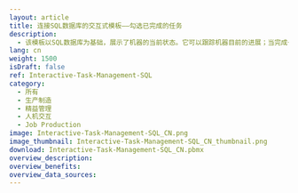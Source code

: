 ```yaml
---
layout: article
title: 连接SQL数据库的交互式模板——勾选已完成的任务
description: 
  - 该模板以SQL数据库为基础，展示了机器的当前状态。它可以跟踪机器目前的进展；当完成一个工作步骤时，员工也可以通过触摸屏发送反馈。
lang: cn
weight: 1500
isDraft: false
ref: Interactive-Task-Management-SQL
category:
  - 所有
  - 生产制造
  - 精益管理
  - 人机交互
  - Job Production
image: Interactive-Task-Management-SQL_CN.png
image_thumbnail: Interactive-Task-Management-SQL_CN_thumbnail.png
download: Interactive-Task-Management-SQL_CN.pbmx
overview_description:
overview_benefits:
overview_data_sources:
---
```

